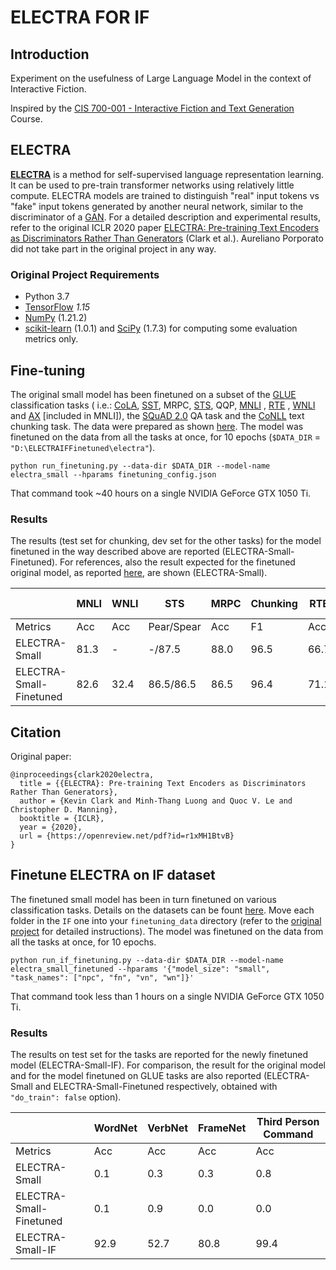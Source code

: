 # ELECTRA FOR IF

## Introduction

Experiment on the usefulness of Large Language Model in the context of Interactive Fiction.

Inspired by
the [CIS 700-001 - Interactive Fiction and Text Generation](https://interactive-fiction-class.org/index.html)
Course.

## ELECTRA

[**ELECTRA**](https://github.com/google-research/electra) is a method for self-supervised language representation
learning. It can be used to pre-train transformer networks using relatively little compute. ELECTRA models are trained
to distinguish "real" input tokens vs "fake" input tokens generated by another neural network, similar to the
discriminator of a [GAN](https://arxiv.org/pdf/1406.2661.pdf). For a detailed description and experimental results,
refer to the original ICLR 2020 paper
[ELECTRA: Pre-training Text Encoders as Discriminators Rather Than Generators](https://openreview.net/pdf?id=r1xMH1BtvB)
(Clark et al.). Aureliano Porporato did not take part in the original project in any way.

### Original Project Requirements

* Python 3.7
* [TensorFlow](https://www.tensorflow.org/) _1.15_
* [NumPy](https://numpy.org/) (1.21.2)
* [scikit-learn](https://scikit-learn.org/stable/) (1.0.1) and [SciPy](https://www.scipy.org/) (1.7.3) for computing
  some evaluation metrics only.

## Fine-tuning

The original small model has been finetuned on a subset of the [GLUE](https://gluebenchmark.com/) classification tasks (
i.e.: [CoLA](https://nyu-mll.github.io/CoLA/), [SST](https://nlp.stanford.edu/sentiment/index.html),
MRPC, [STS](http://ixa2.si.ehu.eus/stswiki/index.php/STSbenchmark), QQP, [MNLI](https://cims.nyu.edu/~sbowman/)
, [RTE](https://aclweb.org/aclwiki/Recognizing_Textual_Entailment)
, [WNLI](https://cs.nyu.edu/~davise/papers/WinogradSchemas/WS.html) and [AX](https://gluebenchmark.com/diagnostics)
[included in MNLI]), the [SQuAD 2.0](https://rajpurkar.github.io/SQuAD-explorer/) QA task and the
[CoNLL](https://www.clips.uantwerpen.be/conll2000/chunking/) text chunking task. The data were prepared as
shown [here](https://github.com/google-research/electra#setup-1). The model was finetuned on the data from all the tasks
at once, for 10 epochs (`$DATA_DIR` = `"D:\ELECTRAIFFinetuned\electra"`).

`python run_finetuning.py --data-dir $DATA_DIR --model-name electra_small --hparams finetuning_config.json`

That command took ~40 hours on a single NVIDIA GeForce GTX 1050 Ti.

### Results

The results (test set for chunking, dev set for the other tasks) for the model finetuned in the way described above are
reported (ELECTRA-Small-Finetuned). For references, also the result expected for the finetuned original model, as
reported [here](https://github.com/google-research/electra#expected-results), are shown (ELECTRA-Small).

|  | MNLI | WNLI | STS | MRPC | Chunking | RTE | QQP | SST | SQuAD 2.0 | CoLA |
| --- | --- | --- | --- | --- | ---  | --- | --- | --- | --- | --- |
| Metrics | Acc | Acc | Pear/Spear | Acc  | F1 | Acc | Acc | Acc | EM | MCC |
| ELECTRA-Small | 81.3 | - | -/87.5 |  88.0 | 96.5  | 66.7 | 89.0 | 91.2 | 70.1 | 57.0 |
| ELECTRA-Small-Finetuned | 82.6 | 32.4 | 86.5/86.5 |  86.5 | 96.4 | 71.1 | 90.3 | 89.8 | 70.1 |  49.7 |

## Citation

Original paper:

```
@inproceedings{clark2020electra,
  title = {{ELECTRA}: Pre-training Text Encoders as Discriminators Rather Than Generators},
  author = {Kevin Clark and Minh-Thang Luong and Quoc V. Le and Christopher D. Manning},
  booktitle = {ICLR},
  year = {2020},
  url = {https://openreview.net/pdf?id=r1xMH1BtvB}
}
```

## Finetune ELECTRA on IF dataset

The finetuned small model has been in turn finetuned on various classification tasks. Details on the datasets can be
fount [here](https://github.com/aporporato/jericho-corpora). Move each folder in the `IF` one into
your `finetuning_data` directory (refer to
the [original project](https://github.com/google-research/electra#finetune-electra-on-a-glue--task) for detailed
instructions). The model was finetuned on the data from all the tasks at once, for 10 epochs.

```
python run_if_finetuning.py --data-dir $DATA_DIR --model-name electra_small_finetuned --hparams '{"model_size": "small", "task_names": ["npc", "fn", "vn", "wn"]}'
```

That command took less than 1 hours on a single NVIDIA GeForce GTX 1050 Ti.

### Results

The results on test set for the tasks are reported for the newly finetuned model (ELECTRA-Small-IF). For comparison, the
result for the original model and for the model finetuned on GLUE tasks are also reported (ELECTRA-Small and
ELECTRA-Small-Finetuned respectively, obtained with `"do_train": false` option).

|  | WordNet | VerbNet | FrameNet | Third Person Command |
| --- | --- | --- | --- | --- |
| Metrics | Acc | Acc | Acc | Acc |
| ELECTRA-Small | 0.1 | 0.3 | 0.3 | 0.8 |
| ELECTRA-Small-Finetuned | 0.1 | 0.9 | 0.0 | 0.0 |
| ELECTRA-Small-IF | 92.9 | 52.7 | 80.8 | 99.4 |